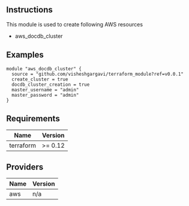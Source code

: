 ## Instructions

This module is used to create following AWS resources
- aws_docdb_cluster

## Examples
```hcl
module "aws_docdb_cluster" {
  source = "github.com/visheshgargavi/terraform_module?ref=v0.0.1"
  create_cluster = true
  docdb_cluster_creation = true
  master_username = "admin"
  master_password = "admin"
}
```
## Requirements

| Name | Version |
|------|---------|
| terraform | >= 0.12 |

## Providers

| Name | Version |
|------|---------|
| aws | n/a |
